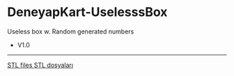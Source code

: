 # DeneyapKart-UselesssBox
Useless box w. Random generated numbers
- V1.0
---

[STL files ](https://github.com/noumanimpra/DeneyapKart-UselesssBox/tree/main/UselessBox%20STL%20fİLES)
[STL dosyaları](https://github.com/noumanimpra/DeneyapKart-UselesssBox/tree/main/UselessBox%20STL%20fİLES)
